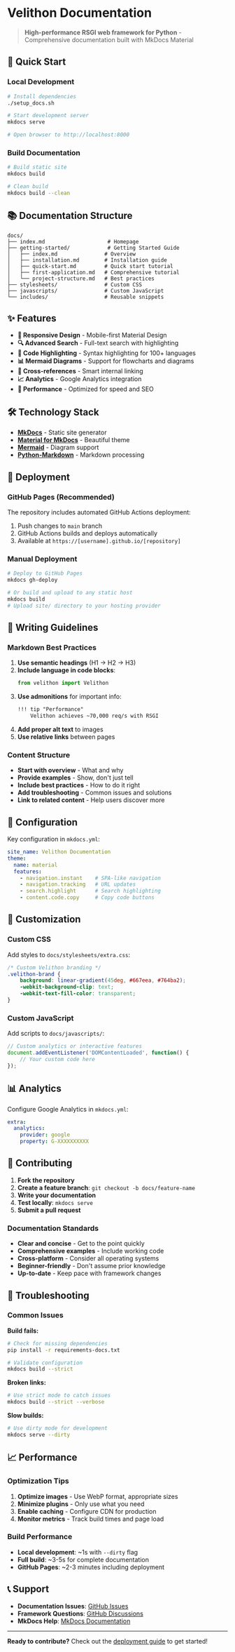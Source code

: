 # Velithon Documentation

> **High-performance RSGI web framework for Python** - Comprehensive documentation built with MkDocs Material

## 🚀 Quick Start

### Local Development

```bash
# Install dependencies
./setup_docs.sh

# Start development server
mkdocs serve

# Open browser to http://localhost:8000
```

### Build Documentation

```bash
# Build static site
mkdocs build

# Clean build
mkdocs build --clean
```

## 📚 Documentation Structure

```
docs/
├── index.md                    # Homepage
├── getting-started/            # Getting Started Guide
│   ├── index.md               # Overview
│   ├── installation.md        # Installation guide
│   ├── quick-start.md         # Quick start tutorial
│   ├── first-application.md   # Comprehensive tutorial
│   └── project-structure.md   # Best practices
├── stylesheets/               # Custom CSS
├── javascripts/               # Custom JavaScript
└── includes/                  # Reusable snippets
```

## ✨ Features

- **📱 Responsive Design** - Mobile-first Material Design
- **🔍 Advanced Search** - Full-text search with highlighting
- **🎨 Code Highlighting** - Syntax highlighting for 100+ languages
- **📊 Mermaid Diagrams** - Support for flowcharts and diagrams
- **🔗 Cross-references** - Smart internal linking
- **📈 Analytics** - Google Analytics integration
- **🚀 Performance** - Optimized for speed and SEO

## 🛠️ Technology Stack

- **[MkDocs](https://www.mkdocs.org/)** - Static site generator
- **[Material for MkDocs](https://squidfunk.github.io/mkdocs-material/)** - Beautiful theme
- **[Mermaid](https://mermaid-js.github.io/)** - Diagram support
- **[Python-Markdown](https://python-markdown.github.io/)** - Markdown processing

## 🚀 Deployment

### GitHub Pages (Recommended)

The repository includes automated GitHub Actions deployment:

1. Push changes to `main` branch
2. GitHub Actions builds and deploys automatically
3. Available at `https://[username].github.io/[repository]`

### Manual Deployment

```bash
# Deploy to GitHub Pages
mkdocs gh-deploy

# Or build and upload to any static host
mkdocs build
# Upload site/ directory to your hosting provider
```

## 📝 Writing Guidelines

### Markdown Best Practices

1. **Use semantic headings** (H1 → H2 → H3)
2. **Include language in code blocks**:
   ```python title="example.py"
   from velithon import Velithon
   ```
3. **Use admonitions** for important info:
   ```markdown
   !!! tip "Performance"
       Velithon achieves ~70,000 req/s with RSGI
   ```
4. **Add proper alt text** to images
5. **Use relative links** between pages

### Content Structure

- **Start with overview** - What and why
- **Provide examples** - Show, don't just tell
- **Include best practices** - How to do it right
- **Add troubleshooting** - Common issues and solutions
- **Link to related content** - Help users discover more

## 🔧 Configuration

Key configuration in `mkdocs.yml`:

```yaml
site_name: Velithon Documentation
theme:
  name: material
  features:
    - navigation.instant    # SPA-like navigation
    - navigation.tracking   # URL updates
    - search.highlight      # Search highlighting
    - content.code.copy     # Copy code buttons
```

## 🎨 Customization

### Custom CSS

Add styles to `docs/stylesheets/extra.css`:

```css
/* Custom Velithon branding */
.velithon-brand {
    background: linear-gradient(45deg, #667eea, #764ba2);
    -webkit-background-clip: text;
    -webkit-text-fill-color: transparent;
}
```

### Custom JavaScript

Add scripts to `docs/javascripts/`:

```javascript
// Custom analytics or interactive features
document.addEventListener('DOMContentLoaded', function() {
    // Your custom code here
});
```

## 📊 Analytics

Configure Google Analytics in `mkdocs.yml`:

```yaml
extra:
  analytics:
    provider: google
    property: G-XXXXXXXXXX
```

## 🤝 Contributing

1. **Fork the repository**
2. **Create a feature branch**: `git checkout -b docs/feature-name`
3. **Write your documentation**
4. **Test locally**: `mkdocs serve`
5. **Submit a pull request**

### Documentation Standards

- **Clear and concise** - Get to the point quickly
- **Comprehensive examples** - Include working code
- **Cross-platform** - Consider all operating systems
- **Beginner-friendly** - Don't assume prior knowledge
- **Up-to-date** - Keep pace with framework changes

## 🐛 Troubleshooting

### Common Issues

**Build fails:**
```bash
# Check for missing dependencies
pip install -r requirements-docs.txt

# Validate configuration
mkdocs build --strict
```

**Broken links:**
```bash
# Use strict mode to catch issues
mkdocs build --strict --verbose
```

**Slow builds:**
```bash
# Use dirty mode for development
mkdocs serve --dirty
```

## 📈 Performance

### Optimization Tips

1. **Optimize images** - Use WebP format, appropriate sizes
2. **Minimize plugins** - Only use what you need
3. **Enable caching** - Configure CDN for production
4. **Monitor metrics** - Track build times and page load

### Build Performance

- **Local development**: ~1s with `--dirty` flag
- **Full build**: ~3-5s for complete documentation
- **GitHub Pages**: ~2-3 minutes including deployment

## 📞 Support

- **Documentation Issues**: [GitHub Issues](https://github.com/DVNghiem/Velithon/issues)
- **Framework Questions**: [GitHub Discussions](https://github.com/DVNghiem/Velithon/discussions)
- **MkDocs Help**: [MkDocs Documentation](https://www.mkdocs.org/)

---

**Ready to contribute?** Check out the [deployment guide](docs/DEPLOYMENT.md) to get started!
